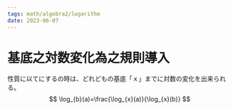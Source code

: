 ```yaml
---
tags: math/algebra2/logarithm
date: 2023-06-07
---
```


# 基底之対数変化為之規則導入

性質に以てにするの時は、どれどもの基底「ｘ」までに対数の変化を出来られる。
$$
\log_{b}(a)=\frac{\log_{x}(a)}{\log_{x}(b)}
$$
